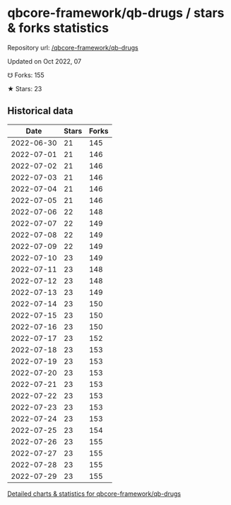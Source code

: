 # qbcore-framework/qb-drugs / stars & forks statistics

Repository url: [/qbcore-framework/qb-drugs](https://github.com/qbcore-framework/qb-drugs)

Updated on Oct 2022, 07

☋ Forks: 155

★ Stars: 23

## Historical data
| Date | Stars | Forks |
|------|-------|-------|
| 2022-06-30 | 21 | 145 | 
| 2022-07-01 | 21 | 146 | 
| 2022-07-02 | 21 | 146 | 
| 2022-07-03 | 21 | 146 | 
| 2022-07-04 | 21 | 146 | 
| 2022-07-05 | 21 | 146 | 
| 2022-07-06 | 22 | 148 | 
| 2022-07-07 | 22 | 149 | 
| 2022-07-08 | 22 | 149 | 
| 2022-07-09 | 22 | 149 | 
| 2022-07-10 | 23 | 149 | 
| 2022-07-11 | 23 | 148 | 
| 2022-07-12 | 23 | 148 | 
| 2022-07-13 | 23 | 149 | 
| 2022-07-14 | 23 | 150 | 
| 2022-07-15 | 23 | 150 | 
| 2022-07-16 | 23 | 150 | 
| 2022-07-17 | 23 | 152 | 
| 2022-07-18 | 23 | 153 | 
| 2022-07-19 | 23 | 153 | 
| 2022-07-20 | 23 | 153 | 
| 2022-07-21 | 23 | 153 | 
| 2022-07-22 | 23 | 153 | 
| 2022-07-23 | 23 | 153 | 
| 2022-07-24 | 23 | 153 | 
| 2022-07-25 | 23 | 154 | 
| 2022-07-26 | 23 | 155 | 
| 2022-07-27 | 23 | 155 | 
| 2022-07-28 | 23 | 155 | 
| 2022-07-29 | 23 | 155 | 


[Detailed charts & statistics for qbcore-framework/qb-drugs](https://reviewgithub.com/rep/qbcore-framework/qb-drugs)
